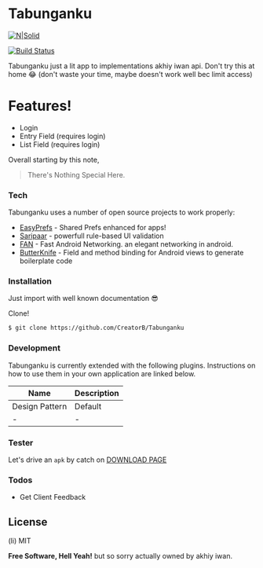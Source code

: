 # Tabunganku

[![N|Solid](https://cldup.com/dTxpPi9lDf.thumb.png)](https://nodesource.com/products/nsolid)

[![Build Status](https://travis-ci.org/joemccann/dillinger.svg?branch=master)](https://travis-ci.org/joemccann/dillinger)

Tabunganku just a lit app to implementations akhiy iwan api. Don't try this at home :joy: (don't waste your time, maybe doesn't work well bec limit access)

# Features!

  - Login
  - Entry Field (requires login)
  - List Field (requires login)

Overall starting by this note,

> There's
> Nothing
> Special
> Here.

### Tech

Tabunganku uses a number of open source projects to work properly:

* [EasyPrefs] - Shared Prefs enhanced for apps!
* [Saripaar] - powerfull rule-based UI validation
* [FAN] - Fast Android Networking. an elegant networking in android.
* [ButterKnife] - Field and method binding for Android views to generate boilerplate code


### Installation

Just import with well known documentation :sunglasses:

Clone!

```sh
$ git clone https://github.com/CreatorB/Tabunganku
```

### Development

Tabunganku is currently extended with the following plugins. Instructions on how to use them in your own application are linked below.

| Name | Description |
| ------ | ------ |
| Design Pattern | Default |
| - | - |

### Tester

Let's drive an `apk` by catch on [DOWNLOAD PAGE](https://github.com/CreatorB/Tabunganku/raw/master/apk/Tabunganku-v1.0.1.apk)


### Todos

 - Get Client Feedback

License
----

(li) MIT


**Free Software, Hell Yeah!** but so sorry actually owned by akhiy iwan.

[//]: # (These are reference links used in the body of this note and get stripped out when the markdown processor does its job. There is no need to format nicely because it shouldn't be seen. Thanks SO - http://stackoverflow.com/questions/4823468/store-comments-in-markdown-syntax)

   [EasyPrefs]: <https://github.com/Pixplicity/EasyPrefs>
   [Saripaar]: <https://github.com/ragunathjawahar/android-saripaar>
   [FAN]: <https://github.com/amitshekhariitbhu/Fast-Android-Networking>
   [ButterKnife]: <https://github.com/JakeWharton/butterknife>

